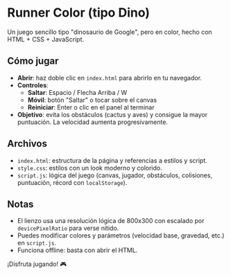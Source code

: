 # Runner Color (tipo Dino)

Un juego sencillo tipo "dinosaurio de Google", pero en color, hecho con HTML + CSS + JavaScript.

## Cómo jugar
- **Abrir**: haz doble clic en `index.html` para abrirlo en tu navegador.
- **Controles**:
  - **Saltar**: Espacio / Flecha Arriba / W
  - **Móvil**: botón "Saltar" o tocar sobre el canvas
  - **Reiniciar**: Enter o clic en el panel al terminar
- **Objetivo**: evita los obstáculos (cactus y aves) y consigue la mayor puntuación. La velocidad aumenta progresivamente.

## Archivos
- `index.html`: estructura de la página y referencias a estilos y script.
- `style.css`: estilos con un look moderno y colorido.
- `script.js`: lógica del juego (canvas, jugador, obstáculos, colisiones, puntuación, récord con `localStorage`).

## Notas
- El lienzo usa una resolución lógica de 800x300 con escalado por `devicePixelRatio` para verse nítido.
- Puedes modificar colores y parámetros (velocidad base, gravedad, etc.) en `script.js`.
- Funciona offline: basta con abrir el HTML.

¡Disfruta jugando! 🎮
